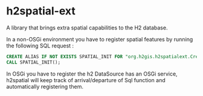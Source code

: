 h2spatial-ext
=====

A library that brings extra spatial capabilities to the H2 database.

In a non-OSGi environment you have to register spatial features by running the following SQL request :

```sql
CREATE ALIAS IF NOT EXISTS SPATIAL_INIT FOR "org.h2gis.h2spatialext.CreateSpatialExtension.initSpatialExtension";
CALL SPATIAL_INIT();
```

In OSGi you have to register the h2 DataSource has an OSGi service,
 h2spatial will keep track of arrival/departure of Sql function and automatically registering them.

